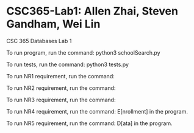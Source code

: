 # CSC365-Lab1: Allen Zhai, Steven Gandham, Wei Lin
CSC 365 Databases Lab 1

To run program, run the command:
python3 schoolSearch.py

To run tests, run the command:
python3 tests.py

To run NR1 requirement, run the command:

To run NR2 requirement, run the command:

To run NR3 requirement, run the command:

To run NR4 requirement, run the command:
E[nrollment] in the program.

To run NR5 requirement, run the command:
D[ata] in the program.
